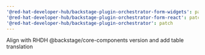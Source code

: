 ```yaml
---
'@red-hat-developer-hub/backstage-plugin-orchestrator-form-widgets': patch
'@red-hat-developer-hub/backstage-plugin-orchestrator-form-react': patch
'@red-hat-developer-hub/backstage-plugin-orchestrator': patch
---
```


Align with RHDH @backstage/core-components version and add table translation
